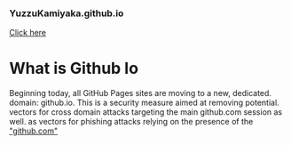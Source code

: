 ### YuzzuKamiyaka.github.io
<a href="https://YuzzuKamiyaka.github.io">Click here</a>
<h1>What is Github Io</h1>
<p>Beginning today, all GitHub Pages sites are moving to a new, dedicated. domain: github.io. This is a security measure aimed at removing potential. vectors for cross domain attacks targeting the main github.com session as well. as vectors for phishing attacks relying on the presence of the <a href="https://github.com">"github.com"</a>

